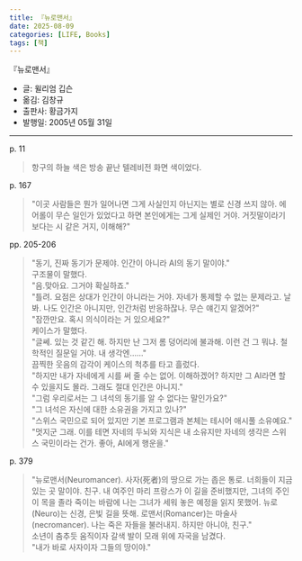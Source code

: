```yaml
---
title: 『뉴로맨서』
date: 2025-08-09
categories: [LIFE, Books]
tags: [책]
---
```



『뉴로맨서』
- 글: 윌리엄 깁슨
- 옮김: 김창규
- 출판사: 황금가지
- 발행일: 2005년 05월 31일


---


p. 11  
> 항구의 하늘 색은 방송 끝난 텔레비전 화면 색이었다.  


p. 167  
> "이곳 사람들은 뭔가 일어나면 그게 사실인지 아닌지는 별로 신경 쓰지 않아. 에어롤이 무슨 일인가 있었다고 하면 본인에게는 그게 실제인 거야. 거짓말이라기보다는 시 같은 거지, 이해해?"


pp. 205-206  
> "동기, 진짜 동기가 문제야. 인간이 아니라 AI의 동기 말이야."  
> 구조물이 말했다.  
> "음.맞아요. 그거야 확실하죠."  
> "틀려. 요점은 상대가 인간이 아니라는 거야. 자네가 통제할 수 없는 문제라고. 날 봐. 나도 인간은 아니지만, 인간처럼 반응하잖나. 무슨 얘긴지 알겠어?"  
> "잠깐만요. 혹시 의식이라는 거 있으세요?"  
> 케이스가 말했다.  
> "글쎄. 있는 것 같긴 해. 하지만 난 그저 롬 덩어리에 불과해. 이런 건 그 뭐냐. 철학적인 질문일 거야. 내 생각엔……"  
> 끔찍한 웃음의 감각이 케이스의 척추를 타고 흘렀다.  
> "하지만 내가 자네에게 시를 써 줄 수는 없어. 이해하겠어? 하지만 그 AI라면 할 수 있을지도 몰라. 그래도 절대 인간은 아니지."  
> "그럼 우리로서는 그 녀석의 동기를 알 수 없다는 말인가요?"  
> "그 녀석은 자신에 대한 소유권을 가지고 있나?"  
> "스위스 국민으로 되어 있지만 기본 프로그램과 본체는 테시어 애시풀 소유예요."  
> "멋지군 그래. 이를 테면 자네의 두뇌와 지식은 내 소유지만 자네의 생각은 스위스 국민이라는 건가. 좋아, AI에게 행운을."  


p. 379
> "뉴로맨서(Neuromancer). 사자(死者)의 땅으로 가는 좁은 통로. 너희들이 지금 있는 곳 말이야. 친구. 내 여주인 마리 프랑스가 이 길을 준비했지만, 그녀의 주인이 목을 졸라 죽이는 바람에 나는 그녀가 세워 놓은 예정을 읽지 못했어. 뉴로(Neuro)는 신경, 은빛 길을 뜻해. 로맨서(Romancer)는 마술사(necromancer). 나는 죽은 자들을 불러내지. 하지만 아니야, 친구."  
> 소년이 춤추듯 움직이자 갈색 발이 모래 위에 자국을 남겼다.  
> "내가 바로 사자이자 그들의 땅이야."  
